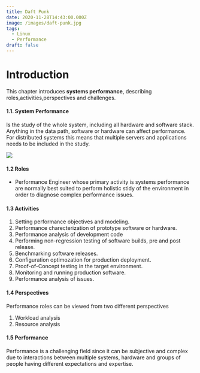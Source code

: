 ```yaml
---
title: Daft Punk
date: 2020-11-28T14:43:00.000Z
image: /images/daft-punk.jpg
tags:
  - Linux
  - Performance
draft: false
---
```

# Introduction

This chapter introduces <b>systems performance</b>, describing roles,activities,perspectives and challenges.

#### 1.1. System Performance
Is the study of the whole system, including all hardware and software stack. Anything in the data path, software or hardware can affect performance. For distributed systems this means that multiple servers and applications needs to be included in the study.


![](images/SystemMap.jpg)

#### 1.2 Roles
- Performance Engineer whose primary activity is systems performance are normally best suited to perform holistic stidy of the environment
  in order to diagnose complex performance issues.
  
#### 1.3 Activities
1. Setting performance objectives and modeling.
2. Performance charecterization of prototype software or hardware.
3. Performance analysis of development code
4. Performing non-regression testing of software builds, pre and post release.
5. Benchmarking software releases.
6. Configuration optimozation for production deployment.
7. Proof-of-Concept testing in the target environment.
8. Monitoring and running production software.
9. Performance analysis of issues.

#### 1.4 Perspectives
Performance roles can be viewed from two different perspectives
  1. Workload analysis
  2. Resource analysis

#### 1.5 Performance
Performance is a challenging field since it can be subjective and complex due to interactions between multiple systems, hardware and groups of people having different expectations and expertise.
 
